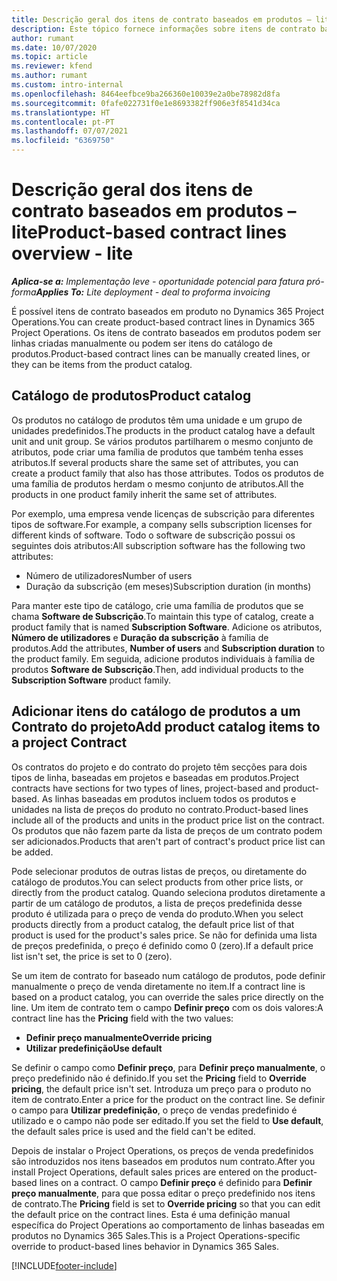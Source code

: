 ```yaml
---
title: Descrição geral dos itens de contrato baseados em produtos – lite
description: Este tópico fornece informações sobre itens de contrato baseados em produtos.
author: rumant
ms.date: 10/07/2020
ms.topic: article
ms.reviewer: kfend
ms.author: rumant
ms.custom: intro-internal
ms.openlocfilehash: 8464eefbce9ba266360e10039e2a0be78982d8fa
ms.sourcegitcommit: 0fafe022731f0e1e8693382ff906e3f8541d34ca
ms.translationtype: HT
ms.contentlocale: pt-PT
ms.lasthandoff: 07/07/2021
ms.locfileid: "6369750"
---
```

# <a name="product-based-contract-lines-overview---lite"></a><span data-ttu-id="a8db4-103">Descrição geral dos itens de contrato baseados em produtos – lite</span><span class="sxs-lookup"><span data-stu-id="a8db4-103">Product-based contract lines overview - lite</span></span>

<span data-ttu-id="a8db4-104">_**Aplica-se a:** Implementação leve - oportunidade potencial para fatura pró-forma_</span><span class="sxs-lookup"><span data-stu-id="a8db4-104">_**Applies To:** Lite deployment - deal to proforma invoicing_</span></span>

<span data-ttu-id="a8db4-105">É possível itens de contrato baseados em produto no Dynamics 365 Project Operations.</span><span class="sxs-lookup"><span data-stu-id="a8db4-105">You can create product-based contract lines in Dynamics 365 Project Operations.</span></span> <span data-ttu-id="a8db4-106">Os itens de contrato baseados em produtos podem ser linhas criadas manualmente ou podem ser itens do catálogo de produtos.</span><span class="sxs-lookup"><span data-stu-id="a8db4-106">Product-based contract lines can be manually created lines, or they can be items from the product catalog.</span></span>

## <a name="product-catalog"></a><span data-ttu-id="a8db4-107">Catálogo de produtos</span><span class="sxs-lookup"><span data-stu-id="a8db4-107">Product catalog</span></span>

<span data-ttu-id="a8db4-108">Os produtos no catálogo de produtos têm uma unidade e um grupo de unidades predefinidos.</span><span class="sxs-lookup"><span data-stu-id="a8db4-108">The products in the product catalog have a default unit and unit group.</span></span> <span data-ttu-id="a8db4-109">Se vários produtos partilharem o mesmo conjunto de atributos, pode criar uma família de produtos que também tenha esses atributos.</span><span class="sxs-lookup"><span data-stu-id="a8db4-109">If several products share the same set of attributes, you can create a product family that also has those attributes.</span></span> <span data-ttu-id="a8db4-110">Todos os produtos de uma família de produtos herdam o mesmo conjunto de atributos.</span><span class="sxs-lookup"><span data-stu-id="a8db4-110">All the products in one product family inherit the same set of attributes.</span></span>

<span data-ttu-id="a8db4-111">Por exemplo, uma empresa vende licenças de subscrição para diferentes tipos de software.</span><span class="sxs-lookup"><span data-stu-id="a8db4-111">For example, a company sells subscription licenses for different kinds of software.</span></span> <span data-ttu-id="a8db4-112">Todo o software de subscrição possui os seguintes dois atributos:</span><span class="sxs-lookup"><span data-stu-id="a8db4-112">All subscription software has the following two attributes:</span></span>

- <span data-ttu-id="a8db4-113">Número de utilizadores</span><span class="sxs-lookup"><span data-stu-id="a8db4-113">Number of users</span></span>
- <span data-ttu-id="a8db4-114">Duração da subscrição (em meses)</span><span class="sxs-lookup"><span data-stu-id="a8db4-114">Subscription duration (in months)</span></span>

<span data-ttu-id="a8db4-115">Para manter este tipo de catálogo, crie uma família de produtos que se chama **Software de Subscrição**.</span><span class="sxs-lookup"><span data-stu-id="a8db4-115">To maintain this type of catalog, create a product family that is named **Subscription Software**.</span></span> <span data-ttu-id="a8db4-116">Adicione os atributos, **Número de utilizadores** e **Duração da subscrição** à família de produtos.</span><span class="sxs-lookup"><span data-stu-id="a8db4-116">Add the attributes, **Number of users** and **Subscription duration** to the product family.</span></span> <span data-ttu-id="a8db4-117">Em seguida, adicione produtos individuais à família de produtos **Software de Subscrição**.</span><span class="sxs-lookup"><span data-stu-id="a8db4-117">Then, add individual products to the **Subscription Software** product family.</span></span>

## <a name="add-product-catalog-items-to-a-project-contract"></a><span data-ttu-id="a8db4-118">Adicionar itens do catálogo de produtos a um Contrato do projeto</span><span class="sxs-lookup"><span data-stu-id="a8db4-118">Add product catalog items to a project Contract</span></span>

<span data-ttu-id="a8db4-119">Os contratos do projeto e do contrato do projeto têm secções para dois tipos de linha, baseadas em projetos e baseadas em produtos.</span><span class="sxs-lookup"><span data-stu-id="a8db4-119">Project contracts have sections for two types of lines, project-based and product-based.</span></span> <span data-ttu-id="a8db4-120">As linhas baseadas em produtos incluem todos os produtos e unidades na lista de preços do produto no contrato.</span><span class="sxs-lookup"><span data-stu-id="a8db4-120">Product-based lines include all of the products and units in the product price list on the contract.</span></span> <span data-ttu-id="a8db4-121">Os produtos que não fazem parte da lista de preços de um contrato podem ser adicionados.</span><span class="sxs-lookup"><span data-stu-id="a8db4-121">Products that aren't part of contract's product price list can be added.</span></span>

<span data-ttu-id="a8db4-122">Pode selecionar produtos de outras listas de preços, ou diretamente do catálogo de produtos.</span><span class="sxs-lookup"><span data-stu-id="a8db4-122">You can select products from other price lists, or directly from the product catalog.</span></span> <span data-ttu-id="a8db4-123">Quando seleciona produtos diretamente a partir de um catálogo de produtos, a lista de preços predefinida desse produto é utilizada para o preço de venda do produto.</span><span class="sxs-lookup"><span data-stu-id="a8db4-123">When you select products directly from a product catalog, the default price list of that product is used for the product's sales price.</span></span> <span data-ttu-id="a8db4-124">Se não for definida uma lista de preços predefinida, o preço é definido como 0 (zero).</span><span class="sxs-lookup"><span data-stu-id="a8db4-124">If a default price list isn't set, the price is set to 0 (zero).</span></span>

<span data-ttu-id="a8db4-125">Se um item de contrato for baseado num catálogo de produtos, pode definir manualmente o preço de venda diretamente no item.</span><span class="sxs-lookup"><span data-stu-id="a8db4-125">If a contract line is based on a product catalog, you can override the sales price directly on the line.</span></span> <span data-ttu-id="a8db4-126">Um item de contrato tem o campo **Definir preço** com os dois valores:</span><span class="sxs-lookup"><span data-stu-id="a8db4-126">A contract line has the **Pricing** field with the two values:</span></span>

- <span data-ttu-id="a8db4-127">**Definir preço manualmente**</span><span class="sxs-lookup"><span data-stu-id="a8db4-127">**Override pricing**</span></span>
- <span data-ttu-id="a8db4-128">**Utilizar predefinição**</span><span class="sxs-lookup"><span data-stu-id="a8db4-128">**Use default**</span></span>

<span data-ttu-id="a8db4-129">Se definir o campo como **Definir preço**, para **Definir preço manualmente**, o preço predefinido não é definido.</span><span class="sxs-lookup"><span data-stu-id="a8db4-129">If you set the **Pricing** field to **Override pricing**, the default price isn't set.</span></span> <span data-ttu-id="a8db4-130">Introduza um preço para o produto no item de contrato.</span><span class="sxs-lookup"><span data-stu-id="a8db4-130">Enter a price for the product on the contract line.</span></span> <span data-ttu-id="a8db4-131">Se definir o campo para **Utilizar predefinição**, o preço de vendas predefinido é utilizado e o campo não pode ser editado.</span><span class="sxs-lookup"><span data-stu-id="a8db4-131">If you set the field to **Use default**, the default sales price is used and the field can't be edited.</span></span>

<span data-ttu-id="a8db4-132">Depois de instalar o Project Operations, os preços de venda predefinidos são introduzidos nos itens baseados em produtos num contrato.</span><span class="sxs-lookup"><span data-stu-id="a8db4-132">After you install Project Operations, default sales prices are entered on the product-based lines on a contract.</span></span> <span data-ttu-id="a8db4-133">O campo **Definir preço** é definido para **Definir preço manualmente**, para que possa editar o preço predefinido nos itens de contrato.</span><span class="sxs-lookup"><span data-stu-id="a8db4-133">The **Pricing** field is set to **Override pricing** so that you can edit the default price on the contract lines.</span></span> <span data-ttu-id="a8db4-134">Esta é uma definição manual específica do Project Operations ao comportamento de linhas baseadas em produtos no Dynamics 365 Sales.</span><span class="sxs-lookup"><span data-stu-id="a8db4-134">This is a Project Operations-specific override to product-based lines behavior in Dynamics 365 Sales.</span></span>


[!INCLUDE[footer-include](../../includes/footer-banner.md)]